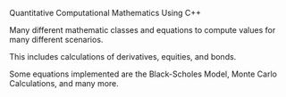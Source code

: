 Quantitative Computational Mathematics Using C++


Many different mathematic classes and equations to compute values for many different scenarios.


This includes calculations of derivatives, equities, and bonds. 


Some equations implemented are the Black-Scholes Model, Monte Carlo Calculations, and many more.

